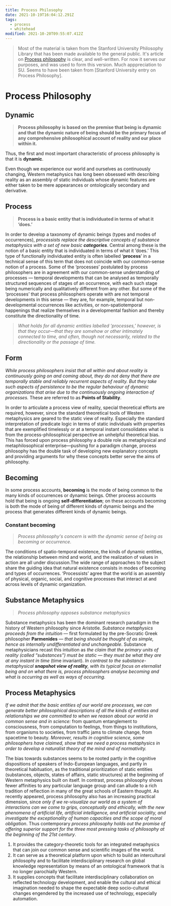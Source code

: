 ```yaml
---
title: Process Philosophy
date: 2021-10-19T16:04:12.291Z
tags:
  - process
  - whitehead
modified: 2021-10-20T09:55:07.412Z
---
```


> Most of the material is taken from the Stanford University Philosophy Library that has been made available to the general public. It's article on [Process philosophy](<(https://plato.stanford.edu/entries/process-philosophy/)>) is clear, and well-written. For now it serves our purposes, and was used to form this version. Much apppreciation to SU. Seems to have been taken from [Stanford University entry on Process Philosophy].

# Process Philosophy

## Dynamic

> **Process philosophy is based on the premise that being is dynamic and that the dynamic nature of being should be the primary focus of any comprehensive philosophical account of reality and our place within it.**

Thus, the first and most important characteristic of process philosophy is that it is **dynamic**.

Even though we experience our world and ourselves as continuously changing, Western metaphysics has long been obsessed with describing reality as an assembly of static individuals whose dynamic features are either taken to be mere appearances or ontologically secondary and derivative.

## Process

> **Process is a basic entity that is individuated in terms of what it ‘does.’**

In order to develop a taxonomy of dynamic beings (types and modes of occurrences), _processists replace the descriptive concepts of substance metaphysics with a set of new basic **categories**_. Central among these is the notion of a basic entity that is individuated in terms of what it ‘does.’ This type of functionally individuated entity is often labelled ‘**process**’ in a technical sense of this term that does not coincide with our common-sense notion of a process. Some of the ‘processes’ postulated by process philosophers are in agreement with our common-sense understanding of processes — temporal developments that can be analysed as temporally structured sequences of stages of an occurrence, with each such stage being numerically and qualitatively different from any other. But some of the ‘processes’ that process philosophers operate with are not temporal developments in this sense — they are, for example, temporal but non-developmental occurrences like activities, or non-spatiotemporal happenings that realize themselves in a developmental fashion and thereby constitute the directionality of time.

> _What holds for all dynamic entities labelled ‘processes,’ however, is that they occur—that they are somehow or other intimately connected to time, and often, though not necessarily, related to the directionality or the passage of time._

## Form

_While process philosophers insist that all within and about reality is continuously going on and coming about, they do not deny that there are temporally stable and reliably recurrent aspects of reality. But they take such aspects of persistence to be the regular behaviour of dynamic organizations that arise due to the continuously ongoing interaction of processes._ These are referred to as **Points of Stability**.

In order to articulate a process view of reality, special theoretical efforts are required, however, since the standard theoretical tools of Western metaphysics are geared to the static view of reality. Especially the standard interpretation of predicate logic in terms of static individuals with properties that are exemplified timelessly or at a temporal instant consolidates what is from the process-philosophical perspective an unhelpful theoretical bias. This has forced upon process philosophy a double role as metaphysical and metaphilosophical enterprise—pushing for a paradigm change, process philosophy has the double task of developing new explanatory concepts and providing arguments for why these concepts better serve the aims of philosophy.

## Becoming

In some process accounts, **becoming** is the mode of being common to the many kinds of occurrences or dynamic beings. Other process accounts hold that being is ongoing **self-differentiation**; on these accounts becoming is both the mode of being of different kinds of dynamic beings and the process that generates different kinds of dynamic beings.

### Constant becoming

> _Process philosophy's concern is with the dynamic sense of being as becoming or occurrence_.

The conditions of spatio-temporal existence, the kinds of dynamic entities, the relationship between mind and world, and the realization of values in action are all under discussion.The wide range of approaches to the subject share the guiding idea that natural existence consists in modes of becoming and types of occurrences. ‘Processists’ agree that the world is an assembly of physical, organic, social, and cognitive processes that interact at and across levels of dynamic organization.

## Substance Metaphysics

> _Process philosophy opposes substance metaphysics_

Substance metaphysics has been the dominant research paradigm in the history of Western philosophy since Aristotle. _Substance metaphysics proceeds from the intuition_ — first formulated by the pre-Socratic Greek philosopher **Parmenides** — _that being should be thought of as simple, hence as internally undifferentiated and unchangeable_. Substance metaphysicians recast this intuition as _the claim that the primary units of reality (called “substances”) must be static — they must be what they are at any instant in time_ (time invariant). _In contrast to the substance-metaphysical **snapshot view of reality**, with its typical focus on eternalist being and on what there is, process philosophers analyse becoming and what is occurring as well as ways of occurring._

## Process Metaphysics

_If we admit that the basic entities of our world are processes, we can generate better philosophical descriptions of all the kinds of entities and relationships we are committed to when we reason about our world in common sense and in science:_ from quantum entanglement to consciousness, from computation to feelings, from things to institutions, from organisms to societies, from traffic jams to climate change, from spacetime to beauty. _Moreover, results in cognitive science, some philosophers have claimed, show that we need a process metaphysics in order to develop a naturalist theory of the mind and of normativity._

The bias towards substances seems to be rooted partly in the cognitive dispositions of speakers of Indo-European languages, and partly in theoretical habituation, as the traditional prioritization of static entities (substances, objects, states of affairs, static structures) at the beginning of Western metaphysics built on itself. In contrast, process philosophy shows fewer affinities to any particular language group and can allude to a rich tradition of reflection in many of the great schools of Eastern thought. As recently appeared, process philosophy also has an increasing practical dimension, since _only if we re-visualize our world as a system of interactions can we come to grips, conceptually and ethically, with the new phenomena of artificial life, artificial intelligence, and artificial sociality, and investigate the exceptionality of human capacities and the scope of moral obligation_. Thus contemporary _process philosophy holds out the promise of offering superior support for the three most pressing tasks of philosophy at the beginning of the 21st century_.

1. It provides the category-theoretic tools for an integrated metaphysics that can join our common sense and scientific images of the world.
2. It can serve as a theoretical platform upon which to build an intercultural philosophy and to facilitate interdisciplinary research on global knowledge representation by means of an ontological framework that is no longer parochially Western.
3. It supplies concepts that facilitate interdisciplinary collaboration on reflected technology development, and enable the cultural and ethical imagination needed to shape the expectable deep socio-cultural changes engendered by the increased use of technology, especially automation.

